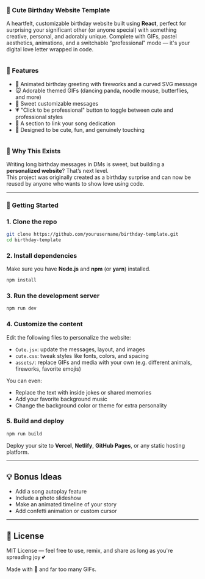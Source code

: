 ````markdown
````
### 💖 Cute Birthday Website Template

A heartfelt, customizable birthday website built using **React**, perfect for surprising your significant other (or anyone special) with something creative, personal, and adorably unique. Complete with GIFs, pastel aesthetics, animations, and a switchable "professional" mode — it's your digital love letter wrapped in code.

````
````
### 🌸 Features

- 🎉 Animated birthday greeting with fireworks and a curved SVG message  
- 🐭 Adorable themed GIFs (dancing panda, noodle mouse, butterflies, and more)  
- 💬 Sweet customizable messages  
- 💗 "Click to be professional" button to toggle between cute and professional styles  
- 🎵 A section to link your song dedication  
- 🌈 Designed to be cute, fun, and genuinely touching  

````
````
### 🧠 Why This Exists

Writing long birthday messages in DMs is sweet, but building a **personalized website**? That’s next level.  
This project was originally created as a birthday surprise and can now be reused by anyone who wants to show love using code.

---

### 🚀 Getting Started

### 1. Clone the repo

```bash
git clone https://github.com/yourusername/birthday-template.git
cd birthday-template
````

### 2. Install dependencies

Make sure you have **Node.js** and **npm** (or **yarn**) installed.

```bash
npm install
```

### 3. Run the development server

```bash
npm run dev
```

### 4. Customize the content

Edit the following files to personalize the website:

* `Cute.jsx`: update the messages, layout, and images
* `cute.css`: tweak styles like fonts, colors, and spacing
* `assets/`: replace GIFs and media with your own (e.g. different animals, fireworks, favorite emojis)

You can even:

* Replace the text with inside jokes or shared memories
* Add your favorite background music
* Change the background color or theme for extra personality

### 5. Build and deploy

```bash
npm run build
```

Deploy your site to **Vercel**, **Netlify**, **GitHub Pages**, or any static hosting platform.

---

## 💡 Bonus Ideas

* Add a song autoplay feature
* Include a photo slideshow
* Make an animated timeline of your story
* Add confetti animation or custom cursor

---

## 💌 License

MIT License — feel free to use, remix, and share as long as you're spreading joy 💕


Made with 💖 and far too many GIFs.
```
